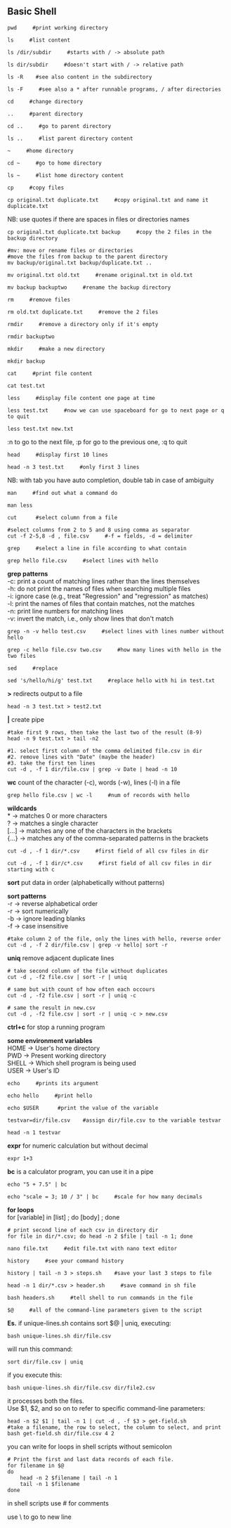 ## Basic Shell


```
pwd     #print working directory

ls     #list content

ls /dir/subdir     #starts with / -> absolute path

ls dir/subdir     #doesn't start with / -> relative path

ls -R    #see also content in the subdirectory

ls -F     #see also a * after runnable programs, / after directories

cd     #change directory

..     #parent directory

cd ..     #go to parent directory

ls ..     #list parent directory content

~     #home directory

cd ~     #go to home directory

ls ~     #list home directory content

cp     #copy files

cp original.txt duplicate.txt     #copy original.txt and name it duplicate.txt
``` 
NB: use quotes if there are spaces in files or directories names  
``` 
cp original.txt duplicate.txt backup     #copy the 2 files in the backup directory

#mv: move or rename files or directories
#move the files from backup to the parent directory
mv backup/original.txt backup/duplicate.txt ..    
 
mv original.txt old.txt     #rename original.txt in old.txt

mv backup backuptwo     #rename the backup directory

rm     #remove files

rm old.txt duplicate.txt     #remove the 2 files

rmdir     #remove a directory only if it's empty

rmdir backuptwo

mkdir     #make a new directory

mkdir backup

cat     #print file content

cat test.txt

less     #display file content one page at time

less test.txt     #now we can use spaceboard for go to next page or q to quit

less test.txt new.txt
``` 
:n to go to the next file, :p for go to the previous one, :q to quit  

``` 
head     #display first 10 lines

head -n 3 test.txt     #only first 3 lines
``` 

NB: with tab you have auto completion, double tab in case of ambiguity  

``` 
man     #find out what a command do

man less

cut      #select column from a file

#select columns from 2 to 5 and 8 using comma as separator
cut -f 2-5,8 -d , file.csv     #-f = fields, -d = delimiter

grep     #select a line in file according to what contain

grep hello file.csv     #select lines with hello
``` 

**grep patterns**  
-c: print a count of matching lines rather than the lines themselves  
-h: do not print the names of files when searching multiple files  
-i: ignore case (e.g., treat "Regression" and "regression" as matches)  
-l: print the names of files that contain matches, not the matches  
-n: print line numbers for matching lines  
-v: invert the match, i.e., only show lines that don't match  
``` 
grep -n -v hello test.csv     #select lines with lines number without hello

grep -c hello file.csv two.csv     #how many lines with hello in the two files 

sed     #replace

sed 's/hello/hi/g' test.txt     #replace hello with hi in test.txt
``` 
**>** redirects output to a file  
``` 
head -n 3 test.txt > test2.txt
``` 
**|** create pipe  

``` 
#take first 9 rows, then take the last two of the result (8-9)
head -n 9 test.txt > tail -n2

#1. select first column of the comma delimited file.csv in dir
#2. remove lines with "Date" (maybe the header)
#3. take the first ten lines
cut -d , -f 1 dir/file.csv | grep -v Date | head -n 10
``` 

**wc** count of the character (-c), words (-w), lines (-l) in a file  
``` 
grep hello file.csv | wc -l     #num of records with hello
``` 

**wildcards**  
\* -> matches 0 or more characters  
? -> matches a single character  
[...] -> matches any one of the characters in the brackets  
{...} -> matches any of the comma-separated patterns in the brackets  

``` 
cut -d , -f 1 dir/*.csv     #first field of all csv files in dir

cut -d , -f 1 dir/c*.csv     #first field of all csv files in dir starting with c
``` 

**sort** put data in order (alphabetically without patterns)

**sort patterns**  
-r -> reverse alphabetical order  
-r -> sort numerically  
-b -> ignore leading blanks  
-f -> case insensitive  

``` 
#take column 2 of the file, only the lines with hello, reverse order
cut -d , -f 2 dir/file.csv | grep -v hello| sort -r
``` 

**uniq** remove adjacent duplicate lines

``` 
# take second column of the file without duplicates
cut -d , -f2 file.csv | sort -r | uniq

# same but with count of how often each occours
cut -d , -f2 file.csv | sort -r | uniq -c

# same the result in new.csv
cut -d , -f2 file.csv | sort -r | uniq -c > new.csv
``` 

**ctrl+c** for stop a running program  

**some environment variables**  
HOME -> User's home directory  
PWD -> Present working directory  
SHELL -> Which shell program is being used  
USER -> User's ID  

``` 
echo     #prints its argument

echo hello     #print hello

echo $USER      #print the value of the variable

testvar=dir/file.csv    #assign dir/file.csv to the variable testvar

head -n 1 testvar
``` 

**expr** for numeric calculation but without decimal  
``` 
expr 1+3
``` 

**bc** is a calculator program, you can use it in a pipe
``` 
echo "5 + 7.5" | bc

echo "scale = 3; 10 / 3" | bc     #scale for how many decimals
``` 

**for loops**  
for [variable] in [list] ; do [body] ; done  

``` 
# print second line of each csv in directory dir
for file in dir/*.csv; do head -n 2 $file | tail -n 1; done
``` 

``` 
nano file.txt     #edit file.txt with nano text editor

history     #see your command history

history | tail -n 3 > steps.sh    #save your last 3 steps to file

head -n 1 dir/*.csv > header.sh     #save command in sh file

bash headers.sh     #tell shell to run commands in the file

$@     #all of the command-line parameters given to the script
``` 

**Es.** if unique-lines.sh contains sort $@ | uniq, executing:  
``` 
bash unique-lines.sh dir/file.csv
``` 
will run this command:  
``` 
sort dir/file.csv | uniq
``` 
if you execute this:  
``` 
bash unique-lines.sh dir/file.csv dir/file2.csv
``` 
it processes both the files.  
Use $1, $2, and so on to refer to specific command-line parameters:  
``` 
head -n $2 $1 | tail -n 1 | cut -d , -f $3 > get-field.sh
#take a filename, the row to select, the column to select, and print
bash get-field.sh dir/file.csv 4 2
``` 

you can write for loops in shell scripts without semicolon  

``` 
# Print the first and last data records of each file.
for filename in $@
do
    head -n 2 $filename | tail -n 1
    tail -n 1 $filename
done
``` 

in shell scripts use \# for comments

use \ to go to new line



